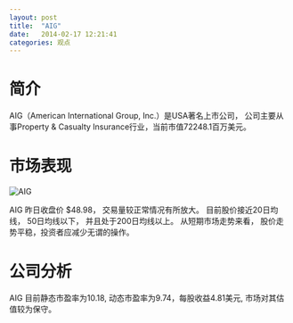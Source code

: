 ```yaml
---
layout: post
title:  "AIG"
date:   2014-02-17 12:21:41
categories: 观点
---
```


# 简介
AIG（American International Group, Inc.）是USA著名上市公司，
公司主要从事Property & Casualty Insurance行业，当前市值72248.1百万美元。

# 市场表现

![AIG](http://finviz.com/chart.ashx?t=AIG&ty=c&ta=1&p=d&s=l)

AIG 昨日收盘价 $48.98，
交易量较正常情况有所放大。
目前股价接近20日均线，
50日均线以下，
并且处于200日均线以上。
从短期市场走势来看，
股价走势平稳，投资者应减少无谓的操作。

# 公司分析
AIG 目前静态市盈率为10.18, 动态市盈率为9.74，每股收益4.81美元,
市场对其估值较为保守。
